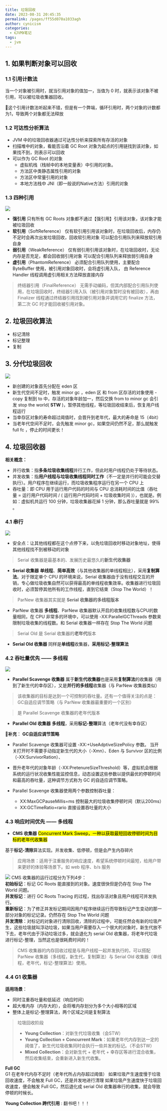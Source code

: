 ```yaml
---
title: 垃圾回收
date: 2023-08-31 20:45:35
permalink: /pages/ff55d070a1033agh
author: cynicism
categories:
  - 《JVM》笔记
tags:
  - jvm
---
```

## 1. 如果判断对象可以回收
### 1.1 引用计数法
当一个对象被引用时，就当引用对象的值加一，当值为 0 时，就表示该对象不被引用，可以被垃圾收集器回收。

🔎这个引用计数法听起来不错，但是有一个弊端，循环引用时，两个对象的计数都为1，导致两个对象都无法释放

### 1.2 可达性分析算法
- JVM 中的垃圾回收器通过可达性分析来探索所有存活的对象
- 扫描堆中的对象，看能否沿着 GC Root 对象为起点的引用链找到该对象，如果找不到，则表示可以回收
- 可以作为 GC Root 的对象
  - 虚拟机栈（栈帧中的本地变量表）中引用的对象。
  - 方法区中类静态属性引用的对象
  - 方法区中常量引用的对象
  - 本地方法栈中 JNI（即一般说的Native方法）引用的对象

### 1.3 四种引用
![](https://cdn.staticaly.com/gh/Cynicism-lab/MyResource@gh-pages/image/20210209113952135.1ociyawukesg.png)
- **强引用**
只有所有 GC Roots 对象都不通过【强引用】引用该对象，该对象才能被垃圾回收
- **软引用**（SoftReference）
仅有软引用引用该对象时，在垃圾回收后，内存仍不足时会再次出发垃圾回收，回收软引用对象
可以配合引用队列来释放软引用自身
- **弱引用**（WeakReference）
仅有弱引用引用该对象时，在垃圾回收时，无论内存是否充足，都会回收弱引用对象
可以配合引用队列来释放弱引用自身
- **虚引用**（PhantomReference）
必须配合引用队列使用，主要配合 ByteBuffer 使用，被引用对象回收时，会将虚引用入队，
由 Reference Handler 线程调用虚引用相关方法释放直接内存

>终结器引用（FinalReference）
>无需手动编码，但其内部配合引用队列使用，在垃圾回收时，终结器引用入队（被引用对象暂时没有被回收），再由 Finalizer 线程通过终结器引用找到被引用对象并调用它的 finalize 方法，第二次 GC 时才能回收被引用对象。

## 2. 垃圾回收算法
- 标记清除
- 标记整理
- 复制

## 3. 分代垃圾回收
![](https://cdn.staticaly.com/gh/Cynicism-lab/MyResource@gh-pages/image/20210209161407621.59ejtgfsonsw.webp)

- 新创建的对象首先分配在 eden 区
- 新生代空间不足时，触发 minor gc ，eden 区 和 from 区存活的对象使用 - copy 复制到 to 中，存活的对象年龄加一，然后交换 from to
minor gc 会引发 stop the world( **STW** )，暂停其他线程，等垃圾回收结束后，恢复用户线程运行
- 当幸存区对象的寿命超过阈值时，会晋升到老年代，最大的寿命是 15（4bit）
- 当老年代空间不足时，会先触发 minor gc，如果空间仍然不足，那么就触发 full fc ，停止的时间更长！

## 4. 垃圾回收器
**相关概念：**
- 并行收集：指**多条垃圾收集线程**并行工作，但此时用户线程仍处于等待状态。
- 并发收集：指**用户线程与垃圾收集线程同时工作**（不一定是并行的可能会交替执行）。用户程序在继续运行，而垃圾收集程序运行在另一个 CPU 上
- 吞吐量：即 CPU 用于运行用户代码的时间与 CPU 总消耗时间的比值（吞吐量 = 运行用户代码时间 / ( 运行用户代码时间 + 垃圾收集时间 )），也就是。例如：虚拟机共运行 100 分钟，垃圾收集器花掉 1 分钟，那么吞吐量就是 99% 。

### 4.1 串行
![](https://cdn.staticaly.com/gh/Cynicism-lab/MyResource@gh-pages/image/20210210092812153.6wwfrmv2mglc.webp)

- 安全点：让其他线程都在这个点停下来，以免垃圾回收时移动对象地址，使得其他线程找不到被移动的对象

>Serial 收集器是最基本的、发展历史最悠久的**新生代收集器**

- **Serial 收集器**
**单线程**、**简单高效**（与其他收集器的单线程相比），采用**复制算法**。对于限定单个 CPU 的环境来说，Serial 收集器由于没有线程交互的开销，专心做垃圾收集自然可以获得最高的单线程收集效率。收集器进行垃圾回收时，必须暂停其他所有的工作线程，直到它结束（Stop The World）！

>ParNew 收集器其实就是 **Serial 收集器的多线程版本**

- ParNew 收集器
**多线程**、ParNew 收集器默认开启的收集线程数与CPU的数量相同，在 CPU 非常多的环境中，可以使用 -XX:ParallelGCThreads 参数来限制垃圾收集的线程数。和 Serial 收集器一样存在 Stop The World 问题

>Serial Old 是 Serial 收集器的**老年代**版本

- **Serial Old 收集器**
同样是**单线程**收集器，**采用标记-整理算法**

### 4.2 吞吐量优先 —— 多线程
![](https://cdn.staticaly.com/gh/Cynicism-lab/MyResource@gh-pages/image/QQ截图20230906190733.7g3r4vlacigw.webp)

- **Parallel Scavenge 收集器**
属于**新生代收集器**也是采用**复制算法**的收集器（用到了新生代的幸存区），又是**并行的多线程**收集器（与 ParNew 收集器类似）

>该收集器的目标是达到一个可控制的吞吐量。还有一个值得关注的点是：GC自适应调节策略（与 ParNew 收集器最重要的一个区别）

>是 Parallel Scavenge 收集器的老年代版本

- **Parallel Old 收集器**
**多线程**，采用**标记-整理**算法（老年代没有幸存区）

🔎**补充**：
**GC自适应调节策略**
- Parallel Scavenge 收集器可设置 -XX:+UseAdptiveSizePolicy 参数。
当开关打开时不需要手动指定新生代的大小（-Xmn）、Eden 与 Survivor 区的比例（-XX:SurvivorRation）、
- 晋升老年代的对象年龄（-XX:PretenureSizeThreshold）等，虚拟机会根据系统的运行状况收集性能监控信息，动态设置这些参数以提供最优的停顿时间和最高的吞吐量，这种调节方式称为 GC 的自适应调节策略。

- Parallel Scavenge 收集器使用两个参数控制吞吐量：
  - XX:MaxGCPauseMillis=ms 控制最大的垃圾收集停顿时间（默认200ms）
  - XX:GCTimeRatio=rario 直接设置吞吐量的大小


### 4.3 响应时间优先 —— 多线程
- **CMS 收集器**
<mark>Concurrent Mark Sweep，一种以获取最短回收停顿时间为目标的老年代收集器</mark>

基于**标记-清除**算法实现。并发收集、低停顿，但是会产生内存碎片
>应用场景：适用于注重服务的响应速度，希望系统停顿时间最短，给用户带来更好的体验等场景下。如 web 程序、b/s 服务

![](https://cdn.staticaly.com/gh/Cynicism-lab/MyResource@gh-pages/image/QQ截图20230906191437.5zf8l74hfdkw.webp)
CMS 收集器的运行过程分为下列4步：  
**初始标记**：标记 GC Roots 能直接到的对象。速度很快但是仍存在 Stop The World 问题。  
**并发标记**：进行 GC Roots Tracing 的过程，找出存活对象且用户线程可并发执行。  
**重新标记**：为了修正并发标记期间因用户程序继续运行而导致标记产生变动的那一部分对象的标记记录。仍然存在 Stop The World 问题  
**并发清除**：对标记的对象进行清除回收，清除的过程中，可能任然会有新的垃圾产生，这些垃圾就叫浮动垃圾，如果当用户需要存入一个很大的对象时，新生代放不下去，老年代由于浮动垃圾过多，就会退化为 serial Old 收集器，将老年代垃圾进行标记-整理，当然这也是很耗费时间的！

>CMS 收集器的内存回收过程是与用户线程一起并发执行的，可以搭配 ParNew 收集器（多线程，新生代，复制算法）与 Serial Old 收集器（单线程，老年代，标记-整理算法）使用。

### 4.4 G1 收集器
**适用场景**：
 - 同时注重吞吐量和低延迟（响应时间）
- 超大堆内存（内存大的），会将堆内存划分为多个大小相等的区域
- 整体上是标记-整理算法，两个区域之间是复制算法

>垃圾回收阶段
>- **Young Collection**：对新生代垃圾收集（会STW）
>- **Young Collection + Concurrent Mark**：如果老年代内存到达一定的阈值了，新生代垃圾收集同时会执行一些并发的标记。（不会STW）
>- **Mixed Collection**：会对新生代 + 老年代 + 幸存区等进行混合收集，然后收集结束，会重新进入新生代收集。

**Full GC**  
G1 在老年代内存不足时（老年代所占内存超过阈值）
如果垃圾产生速度慢于垃圾回收速度，不会触发 Full GC，还是并发地进行清理
如果垃圾产生速度快于垃圾回收速度，便会触发 Full GC，然后退化成 serial Old 收集器串行的收集，就会导致停顿的时候长。

**Young Collection 跨代引用** : 翻书吧！！！






















